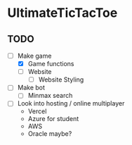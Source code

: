 # UltimateTicTacToe

## TODO
- [ ] Make game
    - [x] Game functions
    - [ ] Website
        - [ ] Website Styling
- [ ] Make bot
    - [ ] Minmax search
- [ ] Look into hosting / online multiplayer
    * Vercel
    * Azure for student
    * AWS
    * Oracle maybe?